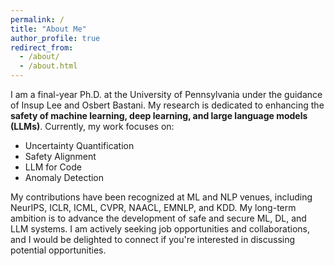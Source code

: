 ```yaml
---
permalink: /
title: "About Me"
author_profile: true
redirect_from: 
  - /about/
  - /about.html
---
```


I am a final-year Ph.D. at the University of Pennsylvania under the guidance of Insup Lee and Osbert Bastani. My research is dedicated to enhancing the **safety of machine learning, deep learning, and large language models (LLMs)**. Currently, my work focuses on:
- Uncertainty Quantification
- Safety Alignment
- LLM for Code
- Anomaly Detection

My contributions have been recognized at ML and NLP venues, including NeurIPS, ICLR, ICML, CVPR, NAACL, EMNLP, and KDD. My long-term ambition is to advance the development of safe and secure ML, DL, and LLM systems. I am actively seeking job opportunities and collaborations, and I would be delighted to connect if you're interested in discussing potential opportunities.
